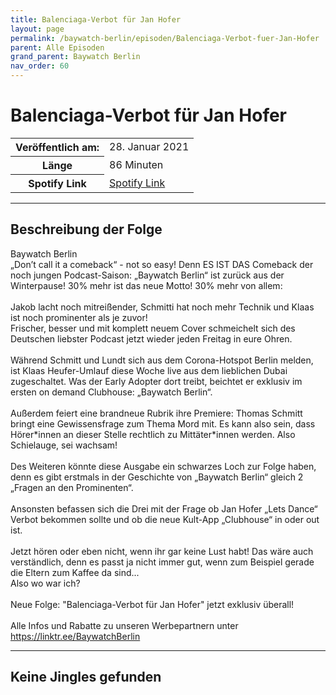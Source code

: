 ```yaml
---
title: Balenciaga-Verbot für Jan Hofer
layout: page
permalink: /baywatch-berlin/episoden/Balenciaga-Verbot-fuer-Jan-Hofer
parent: Alle Episoden
grand_parent: Baywatch Berlin
nav_order: 60
---
```


# Balenciaga-Verbot für Jan Hofer
<table class="resp-table dcf-table dcf-table-responsive dcf-table-bordered dcf-table-striped dcf-w-100%">
                    <tbody>
                        <tr>
                            <th scope="row">Veröffentlich am:</th>
                            <td data-label="Veröffentlich am:">28. Januar 2021</td>
                        </tr>
                        <tr>
                            <th scope="row">Länge </th>
                            <td data-label="Länge ">86 Minuten</td>
                        </tr><tr>
                                <th scope="row">Spotify Link</th>
                                <td data-label="Spotify Link"><a href="https://open.spotify.com/episode/5lkZapqaRUyJmlmtJRa0Bq">Spotify Link</a></td>
                            </tr></tbody>
                </table>

***

## Beschreibung der Folge

<div>
Baywatch Berlin <br> „Don’t call it a comeback“ - not so easy! Denn ES IST DAS Comeback der noch jungen Podcast-Saison: „Baywatch Berlin“ ist zurück aus der Winterpause! 30% mehr ist das neue Motto! 30% mehr von allem: <br>  <br> Jakob lacht noch mitreißender, Schmitti hat noch mehr Technik und Klaas ist noch prominenter als je zuvor! <br> Frischer, besser und mit komplett neuem Cover schmeichelt sich des Deutschen liebster Podcast jetzt wieder jeden Freitag in eure Ohren. <br>  <br> Während Schmitt und Lundt sich aus dem Corona-Hotspot Berlin melden, ist Klaas Heufer-Umlauf diese Woche live aus dem lieblichen Dubai zugeschaltet. Was der Early Adopter dort treibt, beichtet er exklusiv im ersten on demand Clubhouse: „Baywatch Berlin“. <br>  <br> Außerdem feiert eine brandneue Rubrik ihre Premiere: Thomas Schmitt bringt eine Gewissensfrage zum Thema Mord mit. Es kann also sein, dass Hörer*innen an dieser Stelle rechtlich zu Mittäter*innen werden. Also Schielauge, sei wachsam! <br>  <br> Des Weiteren könnte diese Ausgabe ein schwarzes Loch zur Folge haben, denn es gibt erstmals in der Geschichte von „Baywatch Berlin“ gleich 2 „Fragen an den Prominenten“.  <br>  <br> Ansonsten befassen sich die Drei mit der Frage ob Jan Hofer „Lets Dance“ Verbot bekommen sollte und ob die neue Kult-App „Clubhouse“ in oder out ist.  <br>  <br> Jetzt hören oder eben nicht, wenn ihr gar keine Lust habt! Das wäre auch verständlich, denn es passt ja nicht immer gut, wenn zum Beispiel gerade die Eltern zum Kaffee da sind... <br> Also wo war ich? <br>  <br> Neue Folge: "Balenciaga-Verbot für Jan Hofer" jetzt exklusiv überall! <br>  <br> Alle Infos und Rabatte zu unseren Werbepartnern unter <a href="https://linktr.ee/BaywatchBerlin">https://linktr.ee/BaywatchBerlin</a>  
</div>

***

## Keine Jingles gefunden
